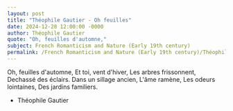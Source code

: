 ```yaml
---
layout: post
title: "Théophile Gautier - Oh feuilles"
date: 2024-12-28 12:00:00 -0000
author: Théophile Gautier
quote: "Oh, feuilles d'automne,"
subject: French Romanticism and Nature (Early 19th century)
permalink: /French Romanticism and Nature (Early 19th century)/Théophile Gautier/Théophile Gautier - Oh feuilles
---
```


Oh, feuilles d'automne,
Et toi, vent d'hiver,
Les arbres frissonnent,
Dechassé des éclairs.
Dans un sillage ancien,
L'âme ramène,
Les odeurs lointaines,
Des jardins familiers.

- Théophile Gautier
